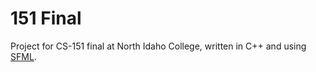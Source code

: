 # 151 Final
Project for CS-151 final at North Idaho College, written in C++ and using [SFML](https://www.sfml-dev.org/). 
